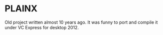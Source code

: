 PLAINX
======

Old project written almost 10 years ago. It was funny to port and compile it under VC Express for desktop 2012.